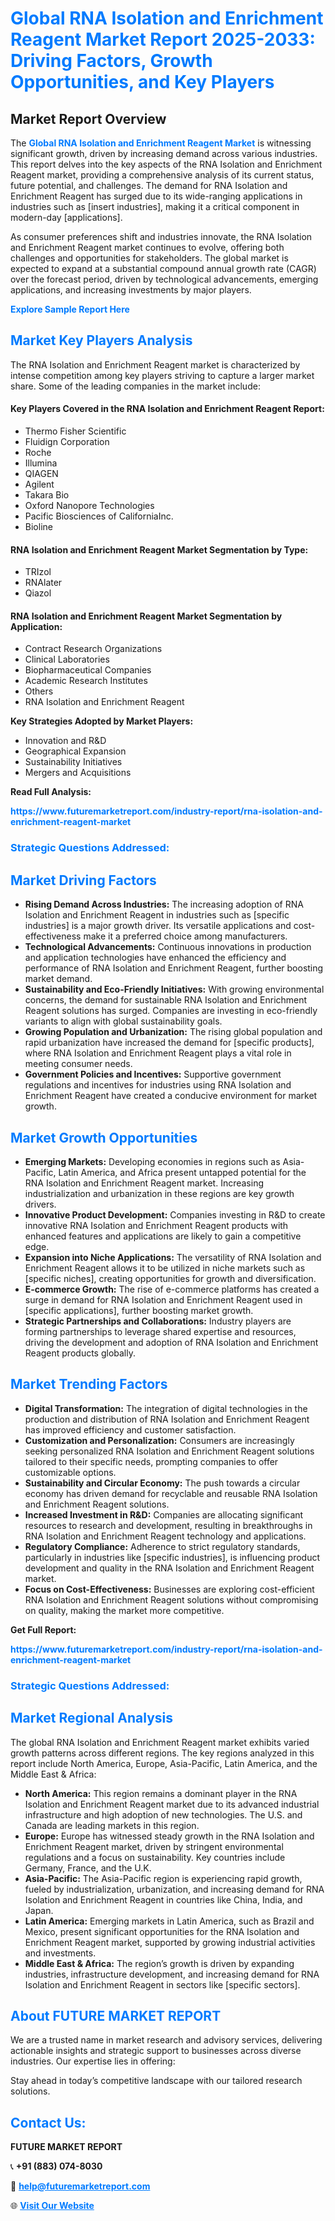 <h1 style="color: #007BFF;">Global RNA Isolation and Enrichment Reagent Market Report 2025-2033: Driving Factors, Growth Opportunities, and Key Players</h1>

<section id="overview">
<h2>Market Report Overview</h2>
<p>The <a href="https://www.futuremarketreport.com/industry-report/rna-isolation-and-enrichment-reagent-market" style="color: #007BFF; text-decoration: none;"><strong>Global RNA Isolation and Enrichment Reagent Market</strong></a> is witnessing significant growth, driven by increasing demand across various industries. This report delves into the key aspects of the RNA Isolation and Enrichment Reagent market, providing a comprehensive analysis of its current status, future potential, and challenges. The demand for RNA Isolation and Enrichment Reagent has surged due to its wide-ranging applications in industries such as [insert industries], making it a critical component in modern-day [applications].</p>
<p>As consumer preferences shift and industries innovate, the RNA Isolation and Enrichment Reagent market continues to evolve, offering both challenges and opportunities for stakeholders. The global market is expected to expand at a substantial compound annual growth rate (CAGR) over the forecast period, driven by technological advancements, emerging applications, and increasing investments by major players.</p>
</section>

<section id="overview">
<p><a href="https://www.futuremarketreport.com/request-sample/reportId=123004" style="color: #007BFF; text-decoration: none;"><strong>Explore Sample Report Here</strong></a></p>
</section>

<section id="key-players">
<h2 style="color: #007BFF;">Market Key Players Analysis</h2>
<p>The RNA Isolation and Enrichment Reagent market is characterized by intense competition among key players striving to capture a larger market share. Some of the leading companies in the market include:</p>
<h4>Key Players Covered in the RNA Isolation and Enrichment Reagent Report:</h4>
<ul><li>Thermo Fisher Scientific</li><li>Fluidign Corporation</li><li>Roche</li><li>Illumina</li><li>QIAGEN</li><li>Agilent</li><li>Takara Bio</li><li>Oxford Nanopore Technologies</li><li>Pacific Biosciences of CaliforniaInc.</li><li>Bioline</li></ul>
<h4>RNA Isolation and Enrichment Reagent Market Segmentation by Type:</h4>
<ul><li>TRIzol</li><li>RNAlater</li><li>Qiazol</li></ul>

<h4>RNA Isolation and Enrichment Reagent Market Segmentation by Application:</h4>
<ul><li>Contract Research Organizations</li><li>Clinical Laboratories</li><li>Biopharmaceutical Companies</li><li>Academic Research Institutes</li><li>Others</li><li>RNA Isolation and Enrichment Reagent</li></ul>
<p><strong>Key Strategies Adopted by Market Players:</strong></p>
<ul>
<li>Innovation and R&D</li>
<li>Geographical Expansion</li>
<li>Sustainability Initiatives</li>
<li>Mergers and Acquisitions</li>
</ul>
</section>

<section>
<p><strong>Read Full Analysis: </strong></p><a href="https://www.futuremarketreport.com/industry-report/rna-isolation-and-enrichment-reagent-market" style="color: #007BFF; text-decoration: none;"><strong>https://www.futuremarketreport.com/industry-report/rna-isolation-and-enrichment-reagent-market</strong></a>
<h3 style="color: #007BFF;">Strategic Questions Addressed:</h3>
</section>

<section id="driving-factors">
<h2 style="color: #007BFF;">Market Driving Factors</h2>
<ul>
<li><strong>Rising Demand Across Industries:</strong> The increasing adoption of RNA Isolation and Enrichment Reagent in industries such as [specific industries] is a major growth driver. Its versatile applications and cost-effectiveness make it a preferred choice among manufacturers.</li>
<li><strong>Technological Advancements:</strong> Continuous innovations in production and application technologies have enhanced the efficiency and performance of RNA Isolation and Enrichment Reagent, further boosting market demand.</li>
<li><strong>Sustainability and Eco-Friendly Initiatives:</strong> With growing environmental concerns, the demand for sustainable RNA Isolation and Enrichment Reagent solutions has surged. Companies are investing in eco-friendly variants to align with global sustainability goals.</li>
<li><strong>Growing Population and Urbanization:</strong> The rising global population and rapid urbanization have increased the demand for [specific products], where RNA Isolation and Enrichment Reagent plays a vital role in meeting consumer needs.</li>
<li><strong>Government Policies and Incentives:</strong> Supportive government regulations and incentives for industries using RNA Isolation and Enrichment Reagent have created a conducive environment for market growth.</li>
</ul>
</section>

<section id="growth-opportunities">
<h2 style="color: #007BFF;">Market Growth Opportunities</h2>
<ul>
<li><strong>Emerging Markets:</strong> Developing economies in regions such as Asia-Pacific, Latin America, and Africa present untapped potential for the RNA Isolation and Enrichment Reagent market. Increasing industrialization and urbanization in these regions are key growth drivers.</li>
<li><strong>Innovative Product Development:</strong> Companies investing in R&D to create innovative RNA Isolation and Enrichment Reagent products with enhanced features and applications are likely to gain a competitive edge.</li>
<li><strong>Expansion into Niche Applications:</strong> The versatility of RNA Isolation and Enrichment Reagent allows it to be utilized in niche markets such as [specific niches], creating opportunities for growth and diversification.</li>
<li><strong>E-commerce Growth:</strong> The rise of e-commerce platforms has created a surge in demand for RNA Isolation and Enrichment Reagent used in [specific applications], further boosting market growth.</li>
<li><strong>Strategic Partnerships and Collaborations:</strong> Industry players are forming partnerships to leverage shared expertise and resources, driving the development and adoption of RNA Isolation and Enrichment Reagent products globally.</li>
</ul>
</section>

<section id="trending-factors">
<h2 style="color: #007BFF;">Market Trending Factors</h2>
<ul>
<li><strong>Digital Transformation:</strong> The integration of digital technologies in the production and distribution of RNA Isolation and Enrichment Reagent has improved efficiency and customer satisfaction.</li>
<li><strong>Customization and Personalization:</strong> Consumers are increasingly seeking personalized RNA Isolation and Enrichment Reagent solutions tailored to their specific needs, prompting companies to offer customizable options.</li>
<li><strong>Sustainability and Circular Economy:</strong> The push towards a circular economy has driven demand for recyclable and reusable RNA Isolation and Enrichment Reagent solutions.</li>
<li><strong>Increased Investment in R&D:</strong> Companies are allocating significant resources to research and development, resulting in breakthroughs in RNA Isolation and Enrichment Reagent technology and applications.</li>
<li><strong>Regulatory Compliance:</strong> Adherence to strict regulatory standards, particularly in industries like [specific industries], is influencing product development and quality in the RNA Isolation and Enrichment Reagent market.</li>
<li><strong>Focus on Cost-Effectiveness:</strong> Businesses are exploring cost-efficient RNA Isolation and Enrichment Reagent solutions without compromising on quality, making the market more competitive.</li>
</ul>
</section>

<section>
<p><strong>Get Full Report: </strong></p><a href="https://www.futuremarketreport.com/industry-report/rna-isolation-and-enrichment-reagent-market" style="color: #007BFF; text-decoration: none;"><strong>https://www.futuremarketreport.com/industry-report/rna-isolation-and-enrichment-reagent-market</strong></a>
<h3 style="color: #007BFF;">Strategic Questions Addressed:</h3>
</section>


<section id="regional-analysis">
<h2 style="color: #007BFF;">Market Regional Analysis</h2>
<p>The global RNA Isolation and Enrichment Reagent market exhibits varied growth patterns across different regions. The key regions analyzed in this report include North America, Europe, Asia-Pacific, Latin America, and the Middle East & Africa:</p>
<ul>
<li><strong>North America:</strong> This region remains a dominant player in the RNA Isolation and Enrichment Reagent market due to its advanced industrial infrastructure and high adoption of new technologies. The U.S. and Canada are leading markets in this region.</li>
<li><strong>Europe:</strong> Europe has witnessed steady growth in the RNA Isolation and Enrichment Reagent market, driven by stringent environmental regulations and a focus on sustainability. Key countries include Germany, France, and the U.K.</li>
<li><strong>Asia-Pacific:</strong> The Asia-Pacific region is experiencing rapid growth, fueled by industrialization, urbanization, and increasing demand for RNA Isolation and Enrichment Reagent in countries like China, India, and Japan.</li>
<li><strong>Latin America:</strong> Emerging markets in Latin America, such as Brazil and Mexico, present significant opportunities for the RNA Isolation and Enrichment Reagent market, supported by growing industrial activities and investments.</li>
<li><strong>Middle East & Africa:</strong> The region’s growth is driven by expanding industries, infrastructure development, and increasing demand for RNA Isolation and Enrichment Reagent in sectors like [specific sectors].</li>
</ul>
</section>

<footer>
<h2 style="color: #007BFF;">About FUTURE MARKET REPORT</h2>
<p>We are a trusted name in market research and advisory services, delivering actionable insights and strategic support to businesses across diverse industries. Our expertise lies in offering:</p>

<p>Stay ahead in today’s competitive landscape with our tailored research solutions.</p>

<h2 style="color: #007BFF;">Contact Us:</h2>
<p><strong>FUTURE MARKET REPORT</strong></p>
<p>📞 <strong>+91 (883) 074-8030</strong></p>
<p>📧 <strong><a href="mailto:help@futuremarketreport.com" style="color: #007BFF;">help@futuremarketreport.com</a></strong></p>
<p>🌐 <strong><a href="https://www.futuremarketreport.com/" style="color: #007BFF;">Visit Our Website</a></strong></p>
</footer>
